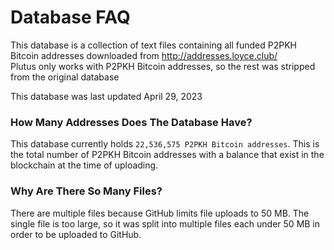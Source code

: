 # Database FAQ

This database is a collection of text files containing all funded P2PKH Bitcoin addresses downloaded from http://addresses.loyce.club/  
Plutus only works with P2PKH Bitcoin addresses, so the rest was stripped from the original database

This database was last updated April 29, 2023

### How Many Addresses Does The Database Have?

This database currently holds `22,536,575 P2PKH Bitcoin addresses`. This is the total number of P2PKH Bitcoin addresses with a balance that exist in the blockchain at the time of uploading.

### Why Are There So Many Files?

There are multiple files because GitHub limits file uploads to 50 MB. The single file is too large, so it was split into multiple files each under 50 MB in order to be uploaded to GitHub.
